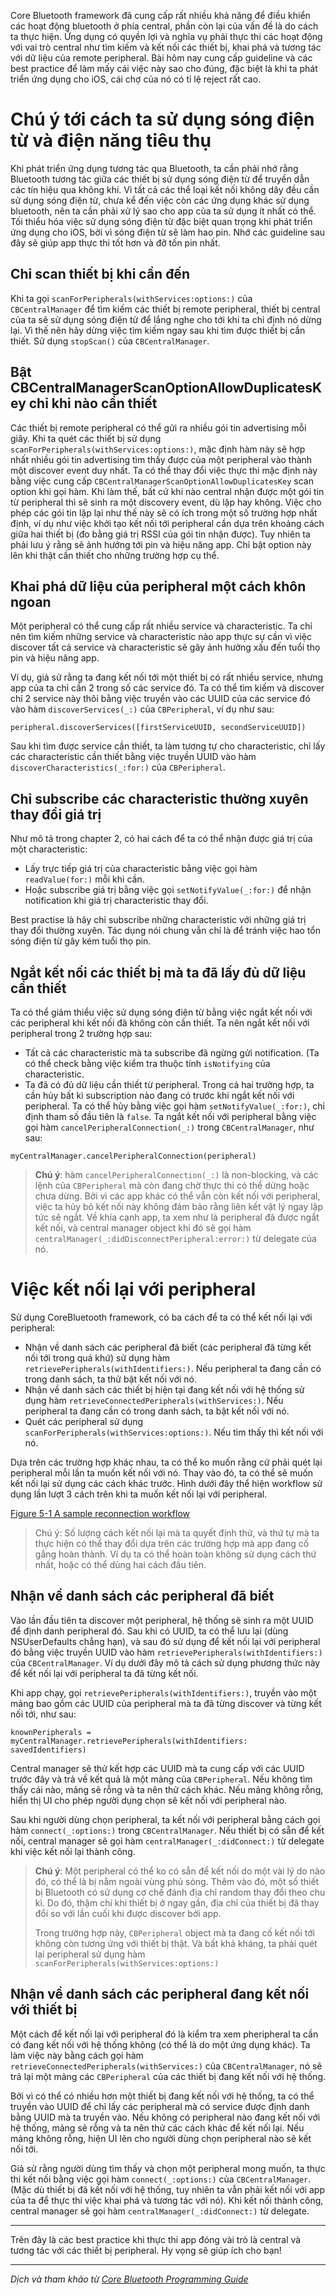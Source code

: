 Core Bluetooth framework đã cung cấp rất nhiều khả năng để điều khiển các hoạt động bluetooth ở phía central, phần còn lại của vấn đề là do cách ta thực hiện. Ứng dụng có quyền lợi và nghĩa vụ phải thực thi các hoạt động với vai trò central như tìm kiếm và kết nối các thiết bị, khai phá và tương tác với dữ liệu của remote peripheral. Bài hôm nay cung cấp guideline và các best practice để làm mấy cái việc này sao cho đúng, đặc biệt là khi ta phát triển ứng dụng cho iOS, cái chợ của nó có tỉ lệ reject rất cao.

# Chú ý tới cách ta sử dụng sóng điện từ và điện năng tiêu thụ

Khi phát triển ứng dụng tương tác qua Bluetooth, ta cần phải nhớ rằng Bluetooth tương tác giữa các thiết bị sử dụng sóng điện từ để truyền dẫn các tín hiệu qua không khí. Vì tất cả các thể loại kết nối không dây đều cần sử dụng sóng điện từ, chưa kể đến việc còn các ứng dụng khác sử dụng bluetooth, nên ta cần phải xử lý sao cho app của ta sử dụng ít nhất có thể.
Tối thiểu hóa việc sử dụng sóng điện từ đặc biệt quan trọng khi phát triển ứng dụng cho iOS, bởi vì sóng điện từ sẽ làm hao pin. Nhớ các guideline sau đây sẽ giúp app thực thi tốt hơn và đỡ tốn pin nhất.


## Chỉ scan thiết bị khi cần đến

Khi ta gọi `scanForPeripherals(withServices:options:)` của `CBCentralManager` để tìm kiếm các thiết bị remote peripheral, thiết bị central của ta sẽ sử dụng sóng điện từ để lắng nghe cho tới khi ta chỉ định nó dừng lại.
Vì thế nên hãy dừng việc tìm kiếm ngay sau khi tìm được thiết bị cần thiết. Sử dụng `stopScan()` của `CBCentralManager`.

## Bật CBCentralManagerScanOptionAllowDuplicatesKey chỉ khi nào cần thiết

Các thiết bị remote peripheral có thể gửi ra nhiều gói tin advertising mỗi giây. Khi ta quét các thiết bị sử dụng `scanForPeripherals(withServices:options:)`, mặc định hàm này sẽ hợp nhất nhiều gói tin advertising tìm thấy được của một peripheral vào thành một discover event duy nhất. Ta có thể thay đổi việc thực thi mặc định này bằng việc cung cấp `CBCentralManagerScanOptionAllowDuplicatesKey` scan option khi gọi hàm. 
Khi làm thế, bất cứ khi nào central nhận được một gói tin từ peripheral thì sẽ sinh ra một discovery event, dù lặp hay không. Việc cho phép các gói tin lặp lại như thế này sẽ có ích trong một số trường hợp nhất định, ví dụ như việc khởi tạo kết nối tới peripheral cần dựa trên khoảng cách giữa hai thiết bị (đo bằng giá trị RSSI của gói tin nhận được). Tuy nhiên ta phải lưu ý rằng sẽ ảnh hướng tới pin và hiệu năng app. Chỉ bật option này lên khi thật cần thiết cho những trường hợp cụ thể.

## Khai phá dữ liệu của peripheral một cách khôn ngoan

Một peripheral có thể cung cấp rất nhiều service và characteristic. Ta chỉ nên tìm kiếm những service và characteristic nào app thực sự cần vì việc discover tất cả service và characteristic sẽ gây ảnh hưởng xấu đến tuổi thọ pin và hiệu năng app.

Ví dụ, giả sử rằng ta đang kết nối tới một thiết bị có rất nhiều service, nhưng app của ta chỉ cần 2 trong số các service đó. Ta có thể tìm kiếm và discover chỉ 2 service này thôi bằng việc truyền vào các UUID của các service đó vào hàm `discoverServices(_:)` của `CBPeripheral`, ví dụ như sau:
```
peripheral.discoverServices([firstServiceUUID, secondServiceUUID])
```
Sau khi tìm được service cần thiết, ta làm tương tự cho characteristic, chỉ lấy các characteristic cần thiết bằng việc truyền UUID vào hàm `discoverCharacteristics(_:for:)` của `CBPeripheral`.

## Chỉ subscribe các characteristic thường xuyên thay đổi giá trị

Như mô tả trong chapter 2, có hai cách để ta có thể nhận được giá trị của một characteristic:
- Lấy trực tiếp giá trị của characteristic bằng việc gọi hàm `readValue(for:)` mỗi khi cần.
- Hoặc subscribe giá trị bằng việc gọi `setNotifyValue(_:for:)` để nhận notification khi giá trị characteristic thay đổi.

Best practise là hãy chỉ subscribe những characteristic với những giá trị thay đổi thường xuyên. Tác dụng nói chung vẫn chỉ là để tránh việc hao tổn sóng điện từ gây kém tuổi thọ pin.

## Ngắt kết nối các thiết bị mà ta đã lấy đủ dữ liệu cần thiết

Ta có thể giảm thiểu việc sử dụng sóng điện từ bằng việc ngắt kết nối với các peripheral khi kết nối đã không còn cần thiết. Ta nên ngắt kết nối với peripheral trong 2 trường hợp sau:
- Tất cả các characteristic mà ta subscribe đã ngừng gửi notification. (Ta có thể check bằng việc kiểm tra thuộc tính `isNotifying` của characteristic.
- Ta đã có đủ dữ liệu cần thiết từ peripheral.
Trong cả hai trường hợp, ta cần hủy bất kì subscription nào đang có trước khi ngắt kết nối với peripheral. Ta có thể hủy bằng việc gọi hàm `setNotifyValue(_:for:)`, chỉ định tham số đầu tiên là `false`. Ta ngắt kết nối với peripheral bằng việc gọi hàm `cancelPeripheralConnection(_:)` trong `CBCentralManager`, như sau:
```
myCentralManager.cancelPeripheralConnection(peripheral)
```
> **Chú ý**: hàm `cancelPeripheralConnection(_:)` là non-blocking, và các lệnh của `CBPeripheral` mà còn đang chờ thực thi có thể dừng hoặc chưa dừng. Bởi vì các app khác có thể vẫn còn kết nối với peripheral, việc ta hủy bỏ kết nối này không đảm bảo rằng liên kết vật lý ngay lập tức sẽ ngắt. Về khía cạnh app, ta xem như là peripheral đã được ngắt kết nối, và central manager object khi đó sẽ gọi hàm `centralManager(_:didDisconnectPeripheral:error:)` từ delegate của nó.

# Việc kết nối lại với peripheral

Sử dụng CoreBluetooth framework, có ba cách để ta có thể kết nối lại với peripheral:
- Nhận về danh sách các peripheral đã biết (các peripheral đã từng kết nối tới trong quá khứ) sử dụng hàm `retrievePeripherals(withIdentifiers:)`. Nếu peripheral ta đang cần có trong danh sách, ta thử bật kết nối với nó.
- Nhận về danh sách các thiết bị hiện tại đang kết nối với hệ thống sử dụng hàm `retrieveConnectedPeripherals(withServices:)`. Nếu peripheral ta đang cần có trong danh sách, ta bật kết nối với nó.
- Quét các peripheral sử dụng `scanForPeripherals(withServices:options:)`. Nếu tìm thấy thì kết nối với nó.

Dựa trên các trường hợp khác nhau, ta có thể ko muốn rằng cứ phải quét lại peripheral mỗi lần ta muốn kết nối với nó. Thay vào đó, ta có thể sẽ muốn kết nối lại sử dụng các cách khác trước. Hình dưới đây thể hiện workflow sử dụng lần lượt 3 cách trên khi ta muốn kết nối lại với peripheral.

[Figure 5-1  A sample reconnection workflow](https://developer.apple.com/library/content/documentation/NetworkingInternetWeb/Conceptual/CoreBluetooth_concepts/Art/ReconnectingToAPeripheral_2x.png)

> Chú ý: Số lượng cách kết nối lại mà ta quyết định thử, và thứ tự mà ta thực hiện có thể thay đổi dựa trên các trường hợp mà app đang cố gắng hoàn thành. Ví dụ ta có thể hoàn toàn không sử dụng cách thứ nhất, hoặc có thể dùng hai cách đầu tiên.

## Nhận về danh sách các peripheral đã biết
Vào lần đầu tiên ta discover một peripheral, hệ thống sẽ sinh ra một UUID để định danh peripheral đó. Sau khi có UUID, ta có thể lưu lại (dùng NSUserDefaults chẳng hạn), và sau đó sử dụng để kết nối lại với peripheral đó bằng việc truyền UUID vào hàm `retrievePeripherals(withIdentifiers:)` của `CBCentralManager`. Ví dụ dưới đây mô tả cách sử dụng phương thức này để kết nối lại với peripheral ta đã từng kết nối.

Khi app chạy, gọi `retrievePeripherals(withIdentifiers:)`, truyền vào một mảng bao gồm các UUID của peripheral mà ta đã từng discover và từng kết nối tới, như sau:
```
knownPeripherals = myCentralManager.retrievePeripherals(withIdentifiers: savedIdentifiers)
```
Central manager sẽ thử kết hợp các UUID mà ta cung cấp với các UUID trước đây và trả về kết quả là một mảng của `CBPeripheral`. Nếu không tìm thấy cái nào, mảng sẽ rỗng và ta nên thử cách khác. Nếu mảng không rỗng, hiển thị UI cho phép người dụng chọn sẽ kết nối với peripheral nào.

Sau khi người dùng chọn peripheral, ta kết nối với peripheral bằng cách gọi hàm `connect(_:options:)` trong `CBCentralManager`. Nếu thiết bị có sẵn để kết nối, central manager sẽ gọi hàm `centralManager(_:didConnect:)` từ delegate khi việc kết nối lại thành công.

> **Chú ý**: Một peripheral có thể ko có sẵn để kết nối do một vài lý do nào đó, có thể là bị nằm ngoài vùng phủ sóng. Thêm vào đó, một số thiết bị Bluetooth có sử dụng cơ chế đánh địa chỉ random thay đổi theo chu kì. Do đó, thậm chí khi thiết bị ở ngay gần, địa chỉ của thiết bị đã thay đổi so với lần cuối khi được discover bởi app. 
> 
> Trong trường hợp này, `CBPeripheral` object mà ta đang cố kết nối tới không còn tương ứng với thiết bị thật. Và bất khả kháng, ta phải quét lại peripheral sử dụng hàm `scanForPeripherals(withServices:options:)`

## Nhận về danh sách các peripheral đang kết nối với thiết bị
Một cách để kết nối lại với peripheral đó là kiểm tra xem pheripheral ta cần có đang kết nối với hệ thống không (có thể là do một ứng dụng khác). Ta làm việc này bằng cách gọi hàm `retrieveConnectedPeripherals(withServices:)` của `CBCentralManager`, nó sẽ trả lại một mảng các `CBPeripheral` của các thiết bị đang kết nối với hệ thống.

Bởi vì có thể có nhiều hơn một thiết bị đang kết nối với hệ thống, ta có thể truyền vào UUID để chỉ lấy các peripheral mà có service được định danh bằng UUID mà ta truyền vào. Nếu không có peripheral nào đang kết nối với hệ thống, mảng sẽ rỗng và ta nên thử các cách khác để kết nối lại. Nếu mảng không rỗng, hiện UI lên cho người dùng chọn peripheral nào sẽ kết nối tới.

Giả sử rằng người dùng tìm thấy và chọn một peripheral mong muốn, ta thực thi kết nối bằng việc gọi hàm `connect(_:options:)` của `CBCentralManager`. (Mặc dù thiết bị đã kết nối với hệ thống, tuy nhiên ta vẫn phải kết nối với app của ta để thực thi việc khai phá và tương tác với nó). Khi kết nối thành công, central manager sẽ gọi hàm `centralManager(_:didConnect:)` từ delegate.

-----
Trên đây là các best practice khi thực thi app đóng vài trò là central và tương tác với các thiết bị peripheral. Hy vọng sẽ giúp ích cho bạn!

-----
*Dịch và tham khảo từ [Core Bluetooth Programming Guide](https://developer.apple.com/library/content/documentation/NetworkingInternetWeb/Conceptual/CoreBluetoothconcepts/AboutCoreBluetooth/Introduction.html)*